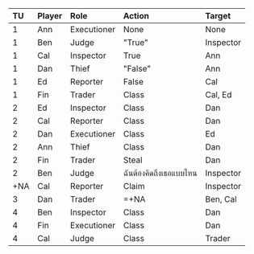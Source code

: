 | TU  | Player | Role        | Action                 | Target     |
| :---| :------| :-----------| :----------------------| :--------- |
| 1   | Ann    | Executioner | None                   | None       |
| 1   | Ben    | Judge       | "True"                 | Inspector  |
| 1   | Cal    | Inspector   | True                   | Ann        |
| 1   | Dan    | Thief       | "False"                | Ann        |
| 1   | Ed     | Reporter    | False                  | Cal        |
| 1   | Fin    | Trader      | Class                  | Cal, Ed    |
| 2   | Ed     | Inspector   | Class                  | Dan        |
| 2   | Cal    | Reporter    | Class                  | Dan        |
| 2   | Dan    | Executioner | Class                  | Ed         |
| 2   | Ann    | Thief       | Class                  | Dan        |
| 2   | Fin    | Trader      | Steal                  | Dan        |
| 2   | Ben    | Judge       | ฉันต้องคิดถึงเธอแบบไหน | Inspector  |
| +NA | Cal    | Reporter    | Claim                  | Inspector  |
| 3   | Dan    | Trader      | =+NA                   | Ben, Cal   |
| 4   | Ben    | Inspector   | Class                  | Dan        |
| 4   | Fin    | Executioner | Class                  | Dan        |
| 4   | Cal    | Judge       | Class                  | Trader     |
